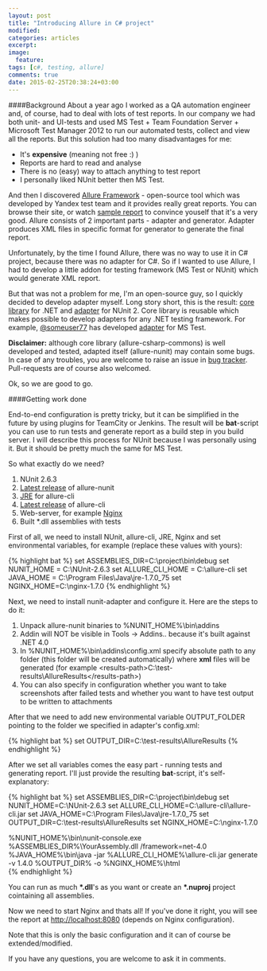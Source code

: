```yaml
---
layout: post
title: "Introducing Allure in C# project"
modified:
categories: articles
excerpt:
image:
  feature:
tags: [c#, testing, allure]
comments: true
date: 2015-02-25T20:38:24+03:00
---
```


####Background
About a year ago I worked as a QA automation engineer and, of course, had to deal with lots of test reports. In our company we had both unit- and UI-tests and used MS Test + Team Foundation Server + Microsoft Test Manager 2012 to run our automated tests, collect and view all the reports. But this solution had too many disadvantages for me:

 - It's **expensive** (meaning not free :) )
 - Reports are hard to read and analyse
 - There is no (easy) way to attach anything to test report
 - I personally liked NUnit better then MS Test.

And then I discovered [Allure Framework](http://allure.qatools.ru) - open-source tool which was developed by Yandex test team and it provides really great reports. You can browse their site, or watch [sample report](http://teamcity.qatools.ru/repository/download/allure_core_master_release/lastSuccessful/index.html?guest=1#/home) to convince youself that it's a very good. Allure consists of 2 important parts - adapter and generator. Adapter produces XML files in specific format for generator to generate the final report.

Unfortunately, by the time I found Allure, there was no way to use it in C# project, because there was no adapter for C#. So if I wanted to use Allure, I had to develop a little addon for testing framework (MS Test or NUnit) which would generate XML report.

But that was not a problem for me, I'm an open-source guy, so I quickly decided to develop adapter myself. Long story short, this is the result: [core library](https://github.com/allure-framework/allure-csharp-commons) for .NET and [adapter](https://github.com/allure-framework/allure-nunit) for NUnit 2. Core library is reusable which makes possible to develop adapters for any .NET testing framework. For example, [@someuser77](https://github.com/someuser77) has developed [adapter](https://github.com/allure-framework/allure-mstest-adapter) for MS Test.

**Disclaimer:** although core library (allure-csharp-commons) is well developed and tested, adapted itself (allure-nunit) may contain some bugs. In case of any troubles, you are welcome to raise an issue in  [bug tracker](https://github.com/allure-framework/allure-nunit/issues). Pull-requests are of course also welcomed.

Ok, so we are good to go.

####Getting work done

End-to-end configuration is pretty tricky, but it can be simplified in the future by using plugins for TeamCity or Jenkins. The result will be **bat**-script you can use to run tests and generate report as a build step in you build server. I will describe this process for NUnit because I was personally using it. But it should be pretty much the same for MS Test.

So what exactly do we need?

 1. NUnit 2.6.3
 1. [Latest release](https://github.com/allure-framework/allure-nunit/releases) of allure-nunit
 1. [JRE](http://www.oracle.com/technetwork/java/javase/downloads/index.html) for allure-cli
 1. [Latest release](https://github.com/allure-framework/allure-cli/releases) of allure-cli
 1. Web-server, for example [Nginx](http://nginx.org/)
 1. Built \*.dll assemblies with tests

First of all, we need to install NUnit, allure-cli, JRE, Nginx and set environmental variables, for example (replace these values with yours):

{% highlight bat %}
set ASSEMBLIES_DIR=C:\project\bin\debug
set NUNIT_HOME = C:\NUnit-2.6.3
set ALLURE_CLI_HOME = C:\allure-cli
set JAVA_HOME = C:\Program Files\Java\jre-1.7.0_75
set NGINX_HOME=C:\nginx-1.7.0
{% endhighlight %}

Next, we need to install nunit-adapter and configure it. Here are the steps to do it:

 1. Unpack allure-nunit binaries to %NUNIT_HOME%\bin\addins
 1. Addin will NOT be visible in Tools -> Addins.. because it's built against .NET 4.0
 1. In %NUNIT_HOME%\bin\addins\config.xml specify absolute path to any folder (this folder will be created automatically) where **xml** files will be generated (for example &lt;results-path>C:\test-results\AllureResults&lt;/results-path>)
 1. You can also specify in configuration whether you want to take screenshots after failed tests and whether you want to have test output to be written to attachments

After that we need to add new environmental variable OUTPUT_FOLDER pointing to the folder we specified in adapter's config.xml:

{% highlight bat %}
set OUTPUT_DIR=C:\test-results\AllureResults
{% endhighlight %}

After we set all variables comes the easy part - running tests and generating report. I'll just provide the resulting **bat**-script, it's self-explanatory:

{% highlight bat %}
set ASSEMBLIES_DIR=C:\project\bin\debug
set NUNIT_HOME=C:\NUnit-2.6.3
set ALLURE_CLI_HOME=C:\allure-cli\allure-cli.jar
set JAVA_HOME=C:\Program Files\Java\jre-1.7.0_75
set OUTPUT_DIR=C:\test-results\AllureResults
set NGINX_HOME=C:\nginx-1.7.0

%NUNIT_HOME%\bin\nunit-console.exe %ASSEMBLIES_DIR%\YourAssembly.dll /framework=net-4.0
%JAVA_HOME%\bin\java -jar %ALLURE_CLI_HOME%\allure-cli.jar generate -v 1.4.0 %OUTPUT_DIR% -o %NGINX_HOME%\html\
{% endhighlight %}

You can run as much **\*.dll**'s as you want or create an **\*.nuproj** project cointaining all assemblies.

Now we need to start Nginx and thats all! If you've done it right, you will see the report at [http://localhost:8080](http://localhost:8080) (depends on Nginx configuration).

Note that this is only the basic configuration and it can of course be extended/modified.

If you have any questions, you are welcome to ask it in comments.
